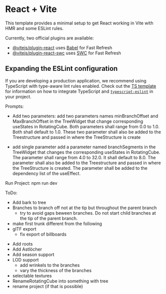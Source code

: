 # React + Vite

This template provides a minimal setup to get React working in Vite with HMR and some ESLint rules.

Currently, two official plugins are available:

- [@vitejs/plugin-react](https://github.com/vitejs/vite-plugin-react/blob/main/packages/plugin-react) uses [Babel](https://babeljs.io/) for Fast Refresh
- [@vitejs/plugin-react-swc](https://github.com/vitejs/vite-plugin-react/blob/main/packages/plugin-react-swc) uses [SWC](https://swc.rs/) for Fast Refresh

## Expanding the ESLint configuration

If you are developing a production application, we recommend using TypeScript with type-aware lint rules enabled. Check out the [TS template](https://github.com/vitejs/vite/tree/main/packages/create-vite/template-react-ts) for information on how to integrate TypeScript and [`typescript-eslint`](https://typescript-eslint.io) in your project.

Prompts:
- Add two parameters:
add two parameters names minBranchOffset and MaxBranchOffset in the TreeWidget that change corresponding useStates in RotatingCube. Both parameters shall range from 0.0 to 1.0. Both shall default to 1.0. These two parameter shall also be added to the Treestructure and passed in where the TreeStructure is create

- add single parameter
add a parameter named branchSegments in the TreeWidget that changes the corresponding useStates in RotatingCube. The parameter shall range from 4.0 to 32.0. It shall default to 8.0. The parameter shall also be added to the Treestructure and passed in where the TreeStructure is created. The parameter shall be added to the dependency list of the useEffect.

Run Project:
npm run dev

ToDo:
+ Add bark to tree
+ Branches to branch off not at the tip but throughout the parent branch
    - try to avoid gaps beween branches. Do not start child branches at the tip of the parent branch.
+ make first trunk different from the following
+ glTF export
    - fix export of billboards
- Add roots
- Add Astlöcher
- Add season support
- LOD support
    - add wrinkels to the branches
    - vary the thickness of the branches
- selectable textures
- RenameRotatingCube into something with tree
- rename project (if that is possible)

